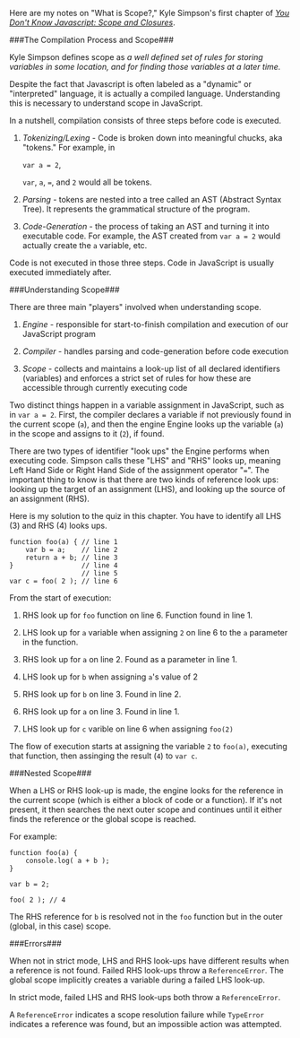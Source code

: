 Here are my notes on "What is Scope?," Kyle Simpson's first chapter of [_You Don't Know Javascript: Scope and Closures_](https://github.com/getify/You-Dont-Know-JS/blob/master/scope%20%26%20closures/ch1.md).

###The Compilation Process and Scope###

Kyle Simpson defines scope as _a well defined set of rules for storing variables in some location, and for finding those variables at a later time._

Despite the fact that Javascript is often labeled as a "dynamic" or "interpreted" language, it is actually a compiled language. Understanding this is necessary to understand scope in JavaScript.

In a nutshell, compilation consists of three steps before code is executed.

1) *Tokenizing/Lexing* - Code is broken down into meaningful chucks, aka "tokens." For example, in 

   `var a = 2`, 

   `var`, `a`, `=`, and `2` would all be tokens.

2) *Parsing* - tokens are nested into a tree called an AST (Abstract Syntax Tree). It represents the grammatical structure of the program.

3) *Code-Generation* - the process of taking an AST and turning it into executable code. For example, the AST created from `var a = 2` would actually create the `a` variable, etc.

Code is not executed in those three steps. Code in JavaScript is usually executed immediately after.

###Understanding Scope###

There are three main "players" involved when understanding scope.

1) *Engine* - responsible for start-to-finish compilation and execution of our JavaScript program

2) *Compiler* - handles parsing and code-generation before code execution

3) *Scope* - collects and maintains a look-up list of all declared identifiers (variables) and enforces a strict set of rules for how these are accessible through currently executing code

Two distinct things happen in a variable assignment in JavaScript, such as in `var a = 2`. First, the compiler declares a variable if not previously found in the current scope (`a`), and then the engine Engine looks up the variable (`a`) in the scope and assigns to it (`2`), if found.

There are two types of identifier "look ups" the Engine performs when executing code. Simpson calls these "LHS" and "RHS" looks up, meaning Left Hand Side or Right Hand Side of the assignment operator "`=`". The important thing to know is that there are two kinds of reference look ups: looking up the target of an assignment (LHS), and looking up the source of an assignment (RHS).

Here is my solution to the quiz in this chapter. You have to identify all LHS (3) and RHS (4) looks ups.

```
function foo(a) { // line 1
	var b = a;    // line 2
	return a + b; // line 3
}                 // line 4
                  // line 5
var c = foo( 2 ); // line 6
```

From the start of execution:

1) RHS look up for `foo` function on line 6. Function found in line 1.

2) LHS look up for `a` variable when assigning `2` on line 6 to the `a` parameter in the function.

3) RHS look up for `a` on line 2. Found as a parameter in line 1.

4) LHS look up for `b` when assigning `a`'s value of 2

5) RHS look up for `b` on line 3. Found in line 2.

6) RHS look up for `a` on line 3. Found in line 1.

7) LHS look up for `c` varible on line 6 when assigning `foo(2)`

The flow of execution starts at assigning the variable `2` to `foo(a)`, executing that function, then assinging the result (`4`) to `var c`.

###Nested Scope###

When a LHS or RHS look-up is made, the engine looks for the reference in the current scope (which is either a block of code or a function). If it's not present, it then searches the next outer scope and continues until it either finds the reference or the global scope is reached.

For example: 

```
function foo(a) {
	console.log( a + b );
}

var b = 2;

foo( 2 ); // 4
```

The RHS reference for `b` is resolved not in the `foo` function but in the outer (global, in this case) scope.

###Errors###

When not in strict mode, LHS and RHS look-ups have different results when a reference is not found. Failed RHS look-ups throw a `ReferenceError`. The global scope implicitly creates a variable during a failed LHS look-up.

In strict mode, failed LHS and RHS look-ups both throw a `ReferenceError`.

A `ReferenceError` indicates a scope resolution failure while `TypeError` indicates a reference was found, but an impossible action was attempted.